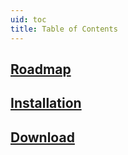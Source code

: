 ```yaml
---
uid: toc
title: Table of Contents
---
```

## [Roadmap](roadmap.md)

## [Installation](installation.md)

## [Download](building.md)
